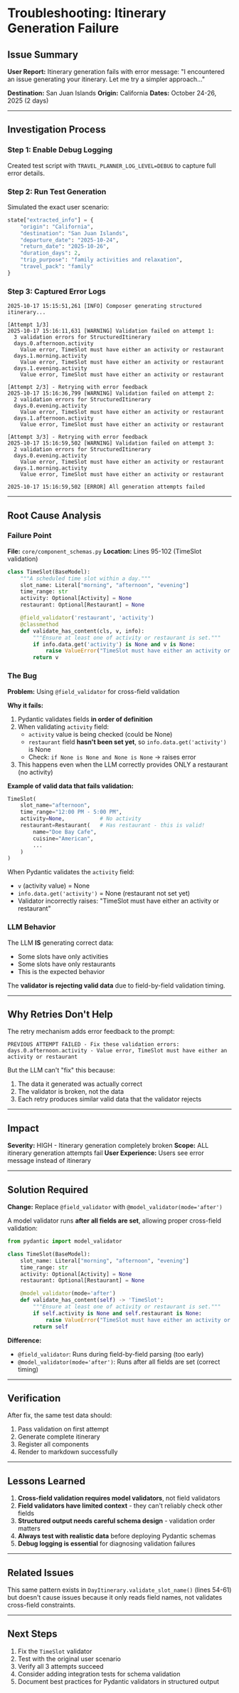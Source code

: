 # Troubleshooting: Itinerary Generation Failure

## Issue Summary

**User Report:** Itinerary generation fails with error message: "I encountered an issue generating your itinerary. Let me try a simpler approach..."

**Destination:** San Juan Islands
**Origin:** California
**Dates:** October 24-26, 2025 (2 days)

---

## Investigation Process

### Step 1: Enable Debug Logging

Created test script with `TRAVEL_PLANNER_LOG_LEVEL=DEBUG` to capture full error details.

### Step 2: Run Test Generation

Simulated the exact user scenario:
```python
state["extracted_info"] = {
    "origin": "California",
    "destination": "San Juan Islands",
    "departure_date": "2025-10-24",
    "return_date": "2025-10-26",
    "duration_days": 2,
    "trip_purpose": "family activities and relaxation",
    "travel_pack": "family"
}
```

### Step 3: Captured Error Logs

```
2025-10-17 15:15:51,261 [INFO] Composer generating structured itinerary...

[Attempt 1/3]
2025-10-17 15:16:11,631 [WARNING] Validation failed on attempt 1:
  3 validation errors for StructuredItinerary
  days.0.afternoon.activity
    Value error, TimeSlot must have either an activity or restaurant
  days.1.morning.activity
    Value error, TimeSlot must have either an activity or restaurant
  days.1.evening.activity
    Value error, TimeSlot must have either an activity or restaurant

[Attempt 2/3] - Retrying with error feedback
2025-10-17 15:16:36,799 [WARNING] Validation failed on attempt 2:
  2 validation errors for StructuredItinerary
  days.0.evening.activity
    Value error, TimeSlot must have either an activity or restaurant
  days.1.afternoon.activity
    Value error, TimeSlot must have either an activity or restaurant

[Attempt 3/3] - Retrying with error feedback
2025-10-17 15:16:59,502 [WARNING] Validation failed on attempt 3:
  2 validation errors for StructuredItinerary
  days.0.evening.activity
    Value error, TimeSlot must have either an activity or restaurant
  days.1.morning.activity
    Value error, TimeSlot must have either an activity or restaurant

2025-10-17 15:16:59,502 [ERROR] All generation attempts failed
```

---

## Root Cause Analysis

### Failure Point

**File:** `core/component_schemas.py`
**Location:** Lines 95-102 (TimeSlot validation)

```python
class TimeSlot(BaseModel):
    """A scheduled time slot within a day."""
    slot_name: Literal["morning", "afternoon", "evening"]
    time_range: str
    activity: Optional[Activity] = None
    restaurant: Optional[Restaurant] = None

    @field_validator('restaurant', 'activity')
    @classmethod
    def validate_has_content(cls, v, info):
        """Ensure at least one of activity or restaurant is set."""
        if info.data.get('activity') is None and v is None:
            raise ValueError("TimeSlot must have either an activity or restaurant")
        return v
```

### The Bug

**Problem:** Using `@field_validator` for cross-field validation

**Why it fails:**
1. Pydantic validates fields **in order of definition**
2. When validating `activity` field:
   - `activity` value is being checked (could be None)
   - `restaurant` field **hasn't been set yet**, so `info.data.get('activity')` is None
   - Check: `if None is None and None is None` → raises error
3. This happens even when the LLM correctly provides ONLY a restaurant (no activity)

**Example of valid data that fails validation:**
```python
TimeSlot(
    slot_name="afternoon",
    time_range="12:00 PM - 5:00 PM",
    activity=None,           # No activity
    restaurant=Restaurant(   # Has restaurant - this is valid!
        name="Doe Bay Cafe",
        cuisine="American",
        ...
    )
)
```

When Pydantic validates the `activity` field:
- `v` (activity value) = None
- `info.data.get('activity')` = None (restaurant not set yet)
- Validator incorrectly raises: "TimeSlot must have either an activity or restaurant"

### LLM Behavior

The LLM **IS** generating correct data:
- Some slots have only activities
- Some slots have only restaurants
- This is the expected behavior

The **validator is rejecting valid data** due to field-by-field validation timing.

---

## Why Retries Don't Help

The retry mechanism adds error feedback to the prompt:
```
PREVIOUS ATTEMPT FAILED - Fix these validation errors:
days.0.afternoon.activity - Value error, TimeSlot must have either an activity or restaurant
```

But the LLM can't "fix" this because:
1. The data it generated was actually correct
2. The validator is broken, not the data
3. Each retry produces similar valid data that the validator rejects

---

## Impact

**Severity:** HIGH - Itinerary generation completely broken
**Scope:** ALL itinerary generation attempts fail
**User Experience:** Users see error message instead of itinerary

---

## Solution Required

**Change:** Replace `@field_validator` with `@model_validator(mode='after')`

A model validator runs **after all fields are set**, allowing proper cross-field validation:

```python
from pydantic import model_validator

class TimeSlot(BaseModel):
    slot_name: Literal["morning", "afternoon", "evening"]
    time_range: str
    activity: Optional[Activity] = None
    restaurant: Optional[Restaurant] = None

    @model_validator(mode='after')
    def validate_has_content(self) -> 'TimeSlot':
        """Ensure at least one of activity or restaurant is set."""
        if self.activity is None and self.restaurant is None:
            raise ValueError("TimeSlot must have either an activity or restaurant")
        return self
```

**Difference:**
- `@field_validator`: Runs during field-by-field parsing (too early)
- `@model_validator(mode='after')`: Runs after all fields are set (correct timing)

---

## Verification

After fix, the same test data should:
1. Pass validation on first attempt
2. Generate complete itinerary
3. Register all components
4. Render to markdown successfully

---

## Lessons Learned

1. **Cross-field validation requires model validators**, not field validators
2. **Field validators have limited context** - they can't reliably check other fields
3. **Structured output needs careful schema design** - validation order matters
4. **Always test with realistic data** before deploying Pydantic schemas
5. **Debug logging is essential** for diagnosing validation failures

---

## Related Issues

This same pattern exists in `DayItinerary.validate_slot_name()` (lines 54-61) but doesn't cause issues because it only reads field names, not validates cross-field constraints.

---

## Next Steps

1. Fix the `TimeSlot` validator
2. Test with the original user scenario
3. Verify all 3 attempts succeed
4. Consider adding integration tests for schema validation
5. Document best practices for Pydantic validators in structured output

